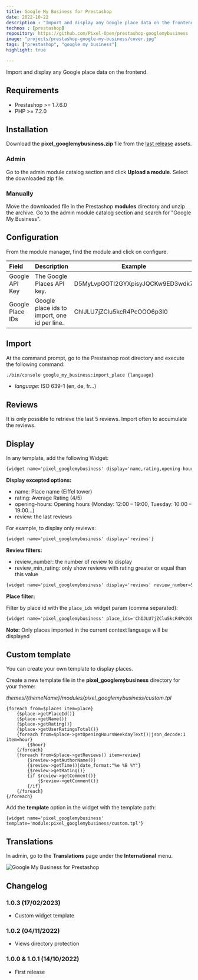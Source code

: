 ```yaml
---
title: Google My Business for Prestashop
date: 2022-10-22
description : "Import and display any Google place data on the frontend : opening hours, overall customer rating, customer reviews..."
technos : [prestashop]
repository: https://github.com/Pixel-Open/prestashop-googlemybusiness
image: "projects/prestashop-google-my-business/cover.jpg"
tags: ["prestashop", "google my business"]
highlight: true

---
```

Import and display any Google place data on the frontend.
<!-- break -->

## Requirements

- Prestashop >= 1.7.6.0
- PHP >= 7.2.0

## Installation

Download the **pixel_googlemybusiness.zip** file from the [last release](https://github.com/Pixel-Open/prestashop-googlemybusiness/releases/latest) assets.

### Admin

Go to the admin module catalog section and click **Upload a module**. Select the downloaded zip file.

### Manually

Move the downloaded file in the Prestashop **modules** directory and unzip the archive. Go to the admin module catalog section and search for "Google My Business".

## Configuration

From the module manager, find the module and click on configure.

| Field             | Description                                  | Example                          | Required |
|:------------------|:---------------------------------------------|----------------------------------|----------|
| Google API Key    | The Google Places API key.                   | D5MyLvpGOTI2GYXpisyJQCKw9ED3wdk7 | Y        |
| Google Place IDs  | Google place ids to import, one id per line. | ChIJLU7jZClu5kcR4PcOOO6p3I0      | Y        |

## Import

At the command prompt, go to the Prestashop root directory and  execute the following command:

```bash
./bin/console google_my_business:import_place {language}
```

- *language*: ISO 639-1 (en, de, fr...)

## Reviews

It is only possible to retrieve the last 5 reviews. Import often to accumulate the reviews.

## Display

In any template, add the following Widget:

```html
{widget name='pixel_googlemybusiness' display='name,rating,opening-hours,reviews'}
```

**Display excepted options:**

* name: Place name (Eiffel tower)
* rating: Average Rating (4/5)
* opening-hours: Opening hours (Monday: 12:00 – 19:00, Tuesday: 10:00 – 19:00...)
* review: the last reviews

For example, to display only reviews:

```html
{widget name='pixel_googlemybusiness' display='reviews'}
```

**Review filters:**

* review_number: the number of review to display
* review_min_rating: only show reviews with rating greater or equal than this value

```html
{widget name='pixel_googlemybusiness' display='reviews' review_number=5 review_min_rating=3}
```

**Place filter:**

Filter by place id with the `place_ids` widget param (comma separated):

```html
{widget name='pixel_googlemybusiness' place_ids='ChIJLU7jZClu5kcR4PcOOO6p3I0' display='name,rating,opening-hours,reviews'}
```

**Note:** Only places imported in the current context language will be displayed


## Custom template

You can create your own template to display places.

Create a new template file in the **pixel_googlemybusiness** directory for your theme:

*themes/{themeName}/modules/pixel_googlemybusiness/custom.tpl*

```smarty
{foreach from=$places item=place}
    {$place->getPlaceId()}
    {$place->getName()}
    {$place->getRating()}
    {$place->getUserRatingsTotal()}
    {foreach from=$place->getOpeningHoursWeekdayText()|json_decode:1 item=hour}
        {$hour}
    {/foreach}
    {foreach from=$place->getReviews() item=review}
        {$review->getAuthorName()}
        {$review->getTime()|date_format:"%e %B %Y"}
        {$review->getRating()}
        {if $review->getComment()}
            {$review->getComment()}
        {/if}
    {/foreach}
{/foreach}
```

Add the **template** option in the widget with the template path:

```smarty
{widget name='pixel_googlemybusiness' template='module:pixel_googlemybusiness/custom.tpl'}
```

## Translations

In admin, go to the **Translations** page under the **International** menu.

![Google My Business for Prestashop](/news/2022/prestashop-google-my-business/screenshot.png)

## Changelog

### 1.0.3 (17/02/2023)

+ Custom widget template

### 1.0.2 (04/11/2022)

- Views directory protection

### 1.0.0 & 1.0.1 (14/10/2022)

+ First release